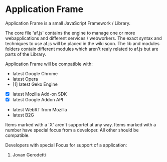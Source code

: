 Application Frame
================

Application Frame is a small JavaScript Framework / Library. 

The core file 'af.js' contains the engine to manage one or more webapplications and different services / webworkers. The exact syntax and techniques to use af.js will be placed in the wiki soon. The lib and modules folders contain different modules which aren't realy related to af.js but are parts of the Library.

Application Frame will be compatible with:

- latest Google Chrome
- latest Opera
- [1] latest Geko Engine
- [X] latest Mozilla Add-on SDK
- [X] latest Google Addon API
- latest WebRT from Mozilla
- latest B2G

Items marked with a 'X' aren't supportet at any way. Items marked with a number have special focus from a developer. All other should be compatible.

Developers with special Focus for support of a application:

1. Jovan Gerodetti
